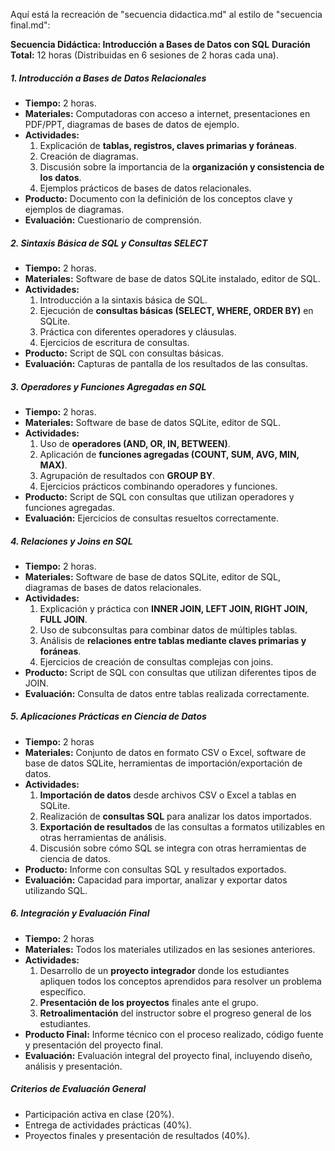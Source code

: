 Aquí está la recreación de "secuencia didactica.md" al estilo de "secuencia final.md":

**Secuencia Didáctica: Introducción a Bases de Datos con SQL**
**Duración Total:** 12 horas (Distribuidas en 6 sesiones de 2 horas cada una).

##### **1. Introducción a Bases de Datos Relacionales**
*   **Tiempo:** 2 horas.
*   **Materiales:** Computadoras con acceso a internet, presentaciones en PDF/PPT, diagramas de bases de datos de ejemplo.
*   **Actividades:**
    1.  Explicación de **tablas, registros, claves primarias y foráneas**.
    2.  Creación de diagramas.
    3.  Discusión sobre la importancia de la **organización y consistencia de los datos**.
    4.  Ejemplos prácticos de bases de datos relacionales.
*   **Producto:** Documento con la definición de los conceptos clave y ejemplos de diagramas.
*   **Evaluación:** Cuestionario de comprensión.

##### **2. Sintaxis Básica de SQL y Consultas SELECT**
*   **Tiempo:** 2 horas.
*   **Materiales:**  Software de base de datos SQLite instalado, editor de SQL.
*   **Actividades:**
    1.  Introducción a la sintaxis básica de SQL.
    2.  Ejecución de **consultas básicas (SELECT, WHERE, ORDER BY)** en SQLite.
    3.  Práctica con diferentes operadores y cláusulas.
    4.  Ejercicios de escritura de consultas.
*   **Producto:** Script de SQL con consultas básicas.
*   **Evaluación:** Capturas de pantalla de los resultados de las consultas.

##### **3. Operadores y Funciones Agregadas en SQL**
*   **Tiempo:** 2 horas.
*   **Materiales:** Software de base de datos SQLite, editor de SQL.
*   **Actividades:**
    1.  Uso de **operadores (AND, OR, IN, BETWEEN)**.
    2.  Aplicación de **funciones agregadas (COUNT, SUM, AVG, MIN, MAX)**.
    3.  Agrupación de resultados con **GROUP BY**.
    4.  Ejercicios prácticos combinando operadores y funciones.
*   **Producto:** Script de SQL con consultas que utilizan operadores y funciones agregadas.
*   **Evaluación:**  Ejercicios de consultas resueltos correctamente.

##### **4. Relaciones y Joins en SQL**
*   **Tiempo:** 2 horas.
*   **Materiales:** Software de base de datos SQLite, editor de SQL, diagramas de bases de datos relacionales.
*   **Actividades:**
    1.  Explicación y práctica con **INNER JOIN, LEFT JOIN, RIGHT JOIN, FULL JOIN**.
    2.  Uso de subconsultas para combinar datos de múltiples tablas.
    3.  Análisis de **relaciones entre tablas mediante claves primarias y foráneas**.
    4.  Ejercicios de creación de consultas complejas con joins.
*   **Producto:** Script de SQL con consultas que utilizan diferentes tipos de JOIN.
*   **Evaluación:** Consulta de datos entre tablas realizada correctamente.

##### 5. **Aplicaciones Prácticas en Ciencia de Datos**
*   **Tiempo:** 2 horas
*   **Materiales:**  Conjunto de datos en formato CSV o Excel, software de base de datos SQLite, herramientas de importación/exportación de datos.
*   **Actividades:**
    1.  **Importación de datos** desde archivos CSV o Excel a tablas en SQLite.
    2.  Realización de **consultas SQL** para analizar los datos importados.
    3.  **Exportación de resultados** de las consultas a formatos utilizables en otras herramientas de análisis.
    4.  Discusión sobre cómo SQL se integra con otras herramientas de ciencia de datos.
*   **Producto:** Informe con consultas SQL y resultados exportados.
*   **Evaluación:**  Capacidad para importar, analizar y exportar datos utilizando SQL.

##### **6. Integración y Evaluación Final**
*   **Tiempo:** 2 horas
*   **Materiales:** Todos los materiales utilizados en las sesiones anteriores.
*   **Actividades:**
    1.  Desarrollo de un **proyecto integrador** donde los estudiantes apliquen todos los conceptos aprendidos para resolver un problema específico.
    2.  **Presentación de los proyectos** finales ante el grupo.
    3.  **Retroalimentación** del instructor sobre el progreso general de los estudiantes.
*   **Producto Final:**  Informe técnico con el proceso realizado, código fuente y presentación del proyecto final.
*   **Evaluación:**  Evaluación integral del proyecto final, incluyendo diseño, análisis y presentación.

##### **Criterios de Evaluación General**
*   Participación activa en clase (20%).
*   Entrega de actividades prácticas (40%).
*   Proyectos finales y presentación de resultados (40%).

